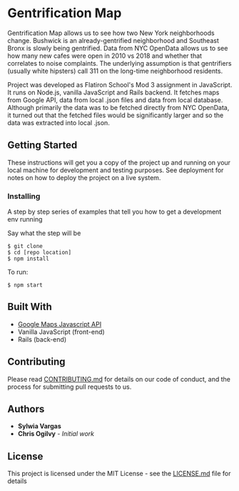# Gentrification Map

Gentrification Map allows us to see how two New York neighborhoods change. Bushwick is an already-gentrified neighborhood and Southeast Bronx is slowly being gentrified. Data from NYC OpenData allows us to see how many new cafes were open in 2010 vs 2018 and whether that correlates to noise complaints. The underlying assumption is that gentrifiers (usually white hipsters) call 311 on the long-time neighborhood residents. 

Project was developed as Flatiron School's Mod 3 assignment in JavaScript. It runs on Node.js, vanilla JavaScript and Rails backend. It fetches maps from Google API, data from local .json files and data from local database. Although primarily the data was to be fetched directly from NYC OpenData, it turned out that the fetched files would be significantly larger and so the data was extracted into local .json.

## Getting Started

These instructions will get you a copy of the project up and running on your local machine for development and testing purposes. See deployment for notes on how to deploy the project on a live system.

### Installing

A step by step series of examples that tell you how to get a development env running

Say what the step will be

```
$ git clone
$ cd [repo location]
$ npm install
```

To run:

```
$ npm start
```

## Built With

* [Google Maps Javascript API](https://developers.google.com/maps/documentation/javascript/tutorial)
* Vanilla JavaScript (front-end)
* Rails (back-end)

## Contributing

Please read [CONTRIBUTING.md](https://github.com/sylwiavargas/Gentrification-Map-Frontend/blob/master/CONTRIBUTING.md) for details on our code of conduct, and the process for submitting pull requests to us.

## Authors

* **Sylwia Vargas**
* **Chris Ogilvy** - *Initial work*

## License

This project is licensed under the MIT License - see the [LICENSE.md](LICENSE.md) file for details
